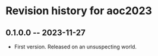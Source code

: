 # Revision history for aoc2023

## 0.1.0.0 -- 2023-11-27

* First version. Released on an unsuspecting world.
